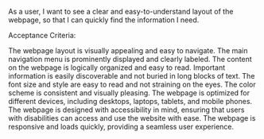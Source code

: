 As a user, I want to see a clear and easy-to-understand layout of the webpage, so that I can quickly find the information I need.

Acceptance Criteria:

The webpage layout is visually appealing and easy to navigate.
The main navigation menu is prominently displayed and clearly labeled.
The content on the webpage is logically organized and easy to read.
Important information is easily discoverable and not buried in long blocks of text.
The font size and style are easy to read and not straining on the eyes.
The color scheme is consistent and visually pleasing.
The webpage is optimized for different devices, including desktops, laptops, tablets, and mobile phones.
The webpage is designed with accessibility in mind, ensuring that users with disabilities can access and use the website with ease.
The webpage is responsive and loads quickly, providing a seamless user experience.